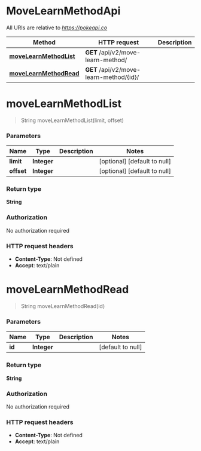 # MoveLearnMethodApi

All URIs are relative to *https://pokeapi.co*

| Method | HTTP request | Description |
|------------- | ------------- | -------------|
| [**moveLearnMethodList**](MoveLearnMethodApi.md#moveLearnMethodList) | **GET** /api/v2/move-learn-method/ |  |
| [**moveLearnMethodRead**](MoveLearnMethodApi.md#moveLearnMethodRead) | **GET** /api/v2/move-learn-method/{id}/ |  |


<a name="moveLearnMethodList"></a>
# **moveLearnMethodList**
> String moveLearnMethodList(limit, offset)



### Parameters

|Name | Type | Description  | Notes |
|------------- | ------------- | ------------- | -------------|
| **limit** | **Integer**|  | [optional] [default to null] |
| **offset** | **Integer**|  | [optional] [default to null] |

### Return type

**String**

### Authorization

No authorization required

### HTTP request headers

- **Content-Type**: Not defined
- **Accept**: text/plain

<a name="moveLearnMethodRead"></a>
# **moveLearnMethodRead**
> String moveLearnMethodRead(id)



### Parameters

|Name | Type | Description  | Notes |
|------------- | ------------- | ------------- | -------------|
| **id** | **Integer**|  | [default to null] |

### Return type

**String**

### Authorization

No authorization required

### HTTP request headers

- **Content-Type**: Not defined
- **Accept**: text/plain

